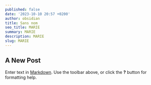 ```yaml
---
published: false
date: '2023-10-10 20:57 +0200'
author: obsidian
title: Sans nom
seo_title: MARIE
summary: MARIE
description: MARIE
slug: MARIE
---
```

## A New Post

Enter text in [Markdown](http://daringfireball.net/projects/markdown/). Use the toolbar above, or click the **?** button for formatting help.
